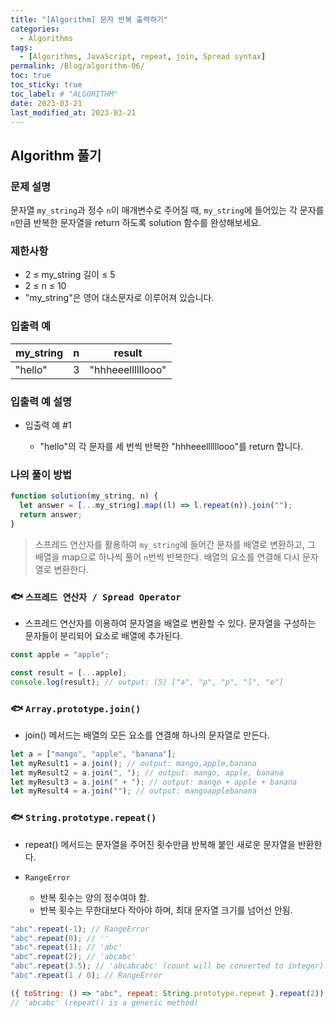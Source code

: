 ```yaml
---
title: "[Algorithm] 문자 반복 출력하기"
categories:
  - Algorithms
tags:
  - [Algorithms, JavaScript, repeat, join, Spread syntax]
permalink: /Blog/algorithm-06/
toc: true
toc_sticky: true
toc_label: # "ALGORITHM"
date: 2023-03-21
last_modified_at: 2023-03-21
---
```


## Algorithm 풀기

### 문제 설명

문자열 `my_string`과 정수 `n`이 매개변수로 주어질 때, `my_string`에 들어있는 각 문자를 `n`만큼 반복한 문자열을 return 하도록 solution 함수를 완성해보세요.

### 제한사항

- 2 ≤ my_string 길이 ≤ 5
- 2 ≤ n ≤ 10
- "my_string"은 영어 대소문자로 이루어져 있습니다.

### 입출력 예

| my_string | n   | result            |
| --------- | --- | ----------------- |
| "hello"   | 3   | "hhheeellllllooo" |

### 입출력 예 설명

- 입출력 예 #1

  - "hello"의 각 문자를 세 번씩 반복한 "hhheeellllllooo"를 return 합니다.

### 나의 풀이 방법

```js
function solution(my_string, n) {
  let answer = [...my_string].map((l) => l.repeat(n)).join("");
  return answer;
}
```

> 스프레드 연산자를 활용하여 `my_string`에 들어간 문자를 배열로 변환하고, 그 배열을 map으로 하나씩 풀어 `n`번씩 반복한다. 배열의 요소를 연결해 다시 문자열로 변환한다.

### 🐟 `스프레드 연산자 / Spread Operator`

- 스프레드 연산자를 이용하여 문자열을 배열로 변환할 수 있다. 문자열을 구성하는 문자들이 분리되어 요소로 배열에 추가된다.

```js
const apple = "apple";

const result = [...apple];
console.log(result); // output: (5) ["a", "p", "p", "l", "e"]
```

### 🐟 `Array.prototype.join()`

- join() 메서드는 배열의 모든 요소를 연결해 하나의 문자열로 만든다.

```js
let a = ["mango", "apple", "banana"];
let myResult1 = a.join(); // output: mango,apple,banana
let myResult2 = a.join(", "); // output: mango, apple, banana
let myResult3 = a.join(" + "); // output: mango + apple + banana
let myResult4 = a.join(""); // output: mangoapplebanana
```

### 🐟 `String.prototype.repeat()`

- repeat() 메서드는 문자열을 주어진 횟수만큼 반복해 붙인 새로운 문자열을 반환한다.

- `RangeError`
  - 반복 횟수는 양의 정수여야 함.
  - 반복 횟수는 무한대보다 작아야 하며, 최대 문자열 크기를 넘어선 안됨.

```js
"abc".repeat(-1); // RangeError
"abc".repeat(0); // ''
"abc".repeat(1); // 'abc'
"abc".repeat(2); // 'abcabc'
"abc".repeat(3.5); // 'abcabcabc' (count will be converted to integer)
"abc".repeat(1 / 0); // RangeError

({ toString: () => "abc", repeat: String.prototype.repeat }.repeat(2));
// 'abcabc' (repeat() is a generic method)
```
